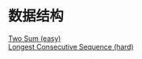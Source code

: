 # 数据结构

<a href="src/1-500/1">Two Sum (easy)</a>  <br>
<a href="src/1-500/128">Longest Consecutive Sequence (hard)</a>  <br>
